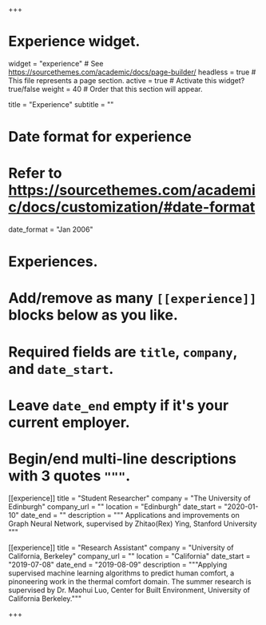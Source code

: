 +++
# Experience widget.
widget = "experience"  # See https://sourcethemes.com/academic/docs/page-builder/
headless = true  # This file represents a page section.
active = true  # Activate this widget? true/false
weight = 40  # Order that this section will appear.

title = "Experience"
subtitle = ""

# Date format for experience
#   Refer to https://sourcethemes.com/academic/docs/customization/#date-format
date_format = "Jan 2006"

# Experiences.
#   Add/remove as many `[[experience]]` blocks below as you like.
#   Required fields are `title`, `company`, and `date_start`.
#   Leave `date_end` empty if it's your current employer.
#   Begin/end multi-line descriptions with 3 quotes `"""`.

[[experience]]
  title = "Student Researcher"
  company = "The University of Edinburgh"
  company_url = ""
  location = "Edinburgh"
  date_start = "2020-01-10"
  date_end = ""
  description = """
  Applications and improvements on Graph Neural Network, supervised by Zhitao(Rex) Ying, Stanford University
  """

[[experience]]
  title = "Research Assistant"
  company = "University of California, Berkeley"
  company_url = ""
  location = "California"
  date_start = "2019-07-08"
  date_end = "2019-08-09"
  description = """Applying supervised machine learning algorithms to predict human comfort, a pinoneering work in the thermal comfort domain. The summer research is supervised by Dr. Maohui Luo, Center for Built Environment, University of California Berkeley."""

+++
